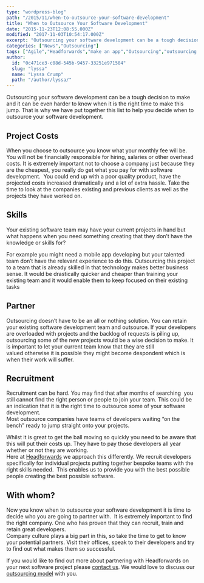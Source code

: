 ```yaml
---
type: "wordpress-blog"
path: "/2015/11/when-to-outsource-your-software-development"
title: "When to Outsource Your Software Development"
date: "2015-11-23T12:08:55.000Z"
modified: "2017-11-03T10:54:17.000Z"
excerpt: "Outsourcing your software development can be a tough decision to make and it can be even harder to know when it is the right time to make this jump. That is why we have put together this list to help you decide when to outsource your software development. Project Costs When you choose to outsource …"
categories: ["News","Outsourcing"]
tags: ["Agile","Headforwards","make an app","Outsourcing","outsourcing software development","Software","software development","When to outsource your software development"]
author:
  id: "0c471ce3-c08d-545b-9457-33251e971504"
  slug: "lyssa"
  name: "Lyssa Crump"
  path: "/author/lyssa/"
---
```

Outsourcing your software development can be a tough decision to make and it can be even harder to know when it is the right time to make this jump. That is why we have put together this list to help you decide when to outsource your software development.

Project Costs
-------------

When you choose to outsource you know what your monthly fee will be. You will not be financially responsible for hiring, salaries or other overhead costs. It is extremely important not to choose a company just because they are the cheapest, you really do get what you pay for with software development.  You could end up with a poor quality product, have the projected costs increased dramatically and a lot of extra hassle. Take the time to look at the companies existing and previous clients as well as the projects they have worked on.

Skills
------

Your existing software team may have your current projects in hand but what happens when you need something creating that they don’t have the knowledge or skills for?

For example you might need a mobile app developing but your talented team don’t have the relevant experience to do this. Outsourcing this project to a team that is already skilled in that technology makes better business sense. It would be drastically quicker and cheaper than training your existing team and it would enable them to keep focused on their existing tasks

Partner
-------

Outsourcing doesn’t have to be an all or nothing solution. You can retain your existing software development team and outsource. If your developers are overloaded with projects and the backlog of requests is piling up, outsourcing some of the new projects would be a wise decision to make. It is important to let your current team know that they are still valued otherwise it is possible they might become despondent which is when their work will suffer.

Recruitment
-----------

Recruitment can be hard. You may find that after months of searching  you still cannot find the right person or people to join your team. This could be an indication that it is the right time to outsource some of your software development.  
Most outsource companies have teams of developers waiting “on the bench” ready to jump straight onto your projects.

Whilst it is great to get the ball moving so quickly you need to be aware that this will put their costs up. They have to pay those developers all year whether or not they are working.  
Here at [Headforwards](http://www.headforwards.com/what-we-do/) we approach this differently. We recruit developers specifically for individual projects putting together bespoke teams with the right skills needed.  This enables us to provide you with the best possible people creating the best possible software.

With whom?
----------

Now you know when to outsource your software development it is time to decide who you are going to partner with.  It is extremely important to find the right company. One who has proven that they can recruit, train and retain great developers.  
Company culture plays a big part in this, so take the time to get to know your potential partners. Visit their offices, speak to their developers and try to find out what makes them so successful.

If you would like to find out more about partnering with Headforwards on your next software project please [contact us](http://www.headforwards.com/contactus/). We would love to discuss our [outsourcing model](http://www.headforwards.com/who-we-are/benefits-of-outsourcing/) with you.
